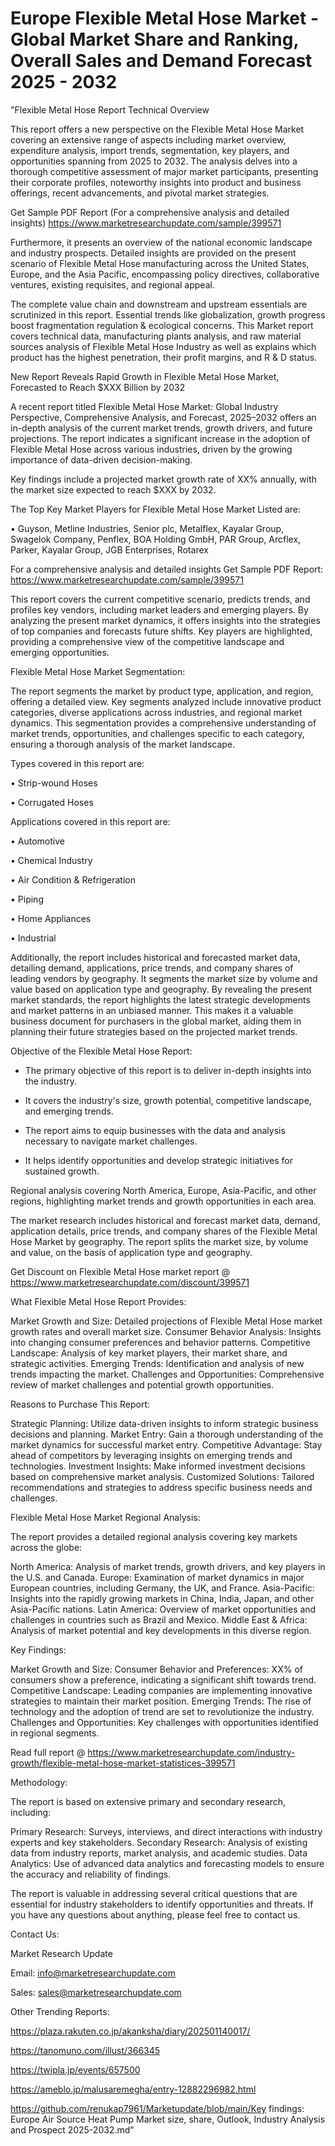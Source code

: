 # Europe Flexible Metal Hose Market - Global Market Share and Ranking, Overall Sales and Demand Forecast 2025 - 2032
"Flexible Metal Hose Report Technical Overview

This report offers a new perspective on the Flexible Metal Hose Market covering an extensive range of aspects including market overview, expenditure analysis, import trends, segmentation, key players, and opportunities spanning from 2025 to 2032. The analysis delves into a thorough competitive assessment of major market participants, presenting their corporate profiles, noteworthy insights into product and business offerings, recent advancements, and pivotal market strategies.

Get Sample PDF Report (For a comprehensive analysis and detailed insights) https://www.marketresearchupdate.com/sample/399571

Furthermore, it presents an overview of the national economic landscape and industry prospects. Detailed insights are provided on the present scenario of Flexible Metal Hose manufacturing across the United States, Europe, and the Asia Pacific, encompassing policy directives, collaborative ventures, existing requisites, and regional appeal.

The complete value chain and downstream and upstream essentials are scrutinized in this report. Essential trends like globalization, growth progress boost fragmentation regulation & ecological concerns. This Market report covers technical data, manufacturing plants analysis, and raw material sources analysis of Flexible Metal Hose Industry as well as explains which product has the highest penetration, their profit margins, and R & D status.

New Report Reveals Rapid Growth in Flexible Metal Hose Market, Forecasted to Reach $XXX Billion by 2032

A recent report titled Flexible Metal Hose Market: Global Industry Perspective, Comprehensive Analysis, and Forecast, 2025–2032 offers an in-depth analysis of the current market trends, growth drivers, and future projections. The report indicates a significant increase in the adoption of Flexible Metal Hose across various industries, driven by the growing importance of data-driven decision-making.

Key findings include a projected market growth rate of XX% annually, with the market size expected to reach $XXX by 2032.

The Top Key Market Players for Flexible Metal Hose Market Listed are:

• Guyson, Metline Industries, Senior plc, Metalflex, Kayalar Group, Swagelok Company, Penflex, BOA Holding GmbH, PAR Group, Arcflex, Parker, Kayalar Group, JGB Enterprises, Rotarex

For a comprehensive analysis and detailed insights Get Sample PDF Report: https://www.marketresearchupdate.com/sample/399571

This report covers the current competitive scenario, predicts trends, and profiles key vendors, including market leaders and emerging players. By analyzing the present market dynamics, it offers insights into the strategies of top companies and forecasts future shifts. Key players are highlighted, providing a comprehensive view of the competitive landscape and emerging opportunities.

Flexible Metal Hose Market Segmentation:

The report segments the market by product type, application, and region, offering a detailed view. Key segments analyzed include innovative product categories, diverse applications across industries, and regional market dynamics. This segmentation provides a comprehensive understanding of market trends, opportunities, and challenges specific to each category, ensuring a thorough analysis of the market landscape.

Types covered in this report are:

• Strip-wound Hoses

• Corrugated Hoses

Applications covered in this report are:

• Automotive

• Chemical Industry

• Air Condition & Refrigeration

• Piping

• Home Appliances

• Industrial

Additionally, the report includes historical and forecasted market data, detailing demand, applications, price trends, and company shares of leading vendors by geography. It segments the market size by volume and value based on application type and geography. By revealing the present market standards, the report highlights the latest strategic developments and market patterns in an unbiased manner. This makes it a valuable business document for purchasers in the global market, aiding them in planning their future strategies based on the projected market trends.

Objective of the Flexible Metal Hose Report:

- The primary objective of this report is to deliver in-depth insights into the industry.

- It covers the industry's size, growth potential, competitive landscape, and emerging trends.

- The report aims to equip businesses with the data and analysis necessary to navigate market challenges.

- It helps identify opportunities and develop strategic initiatives for sustained growth.

Regional analysis covering North America, Europe, Asia-Pacific, and other regions, highlighting market trends and growth opportunities in each area.

The market research includes historical and forecast market data, demand, application details, price trends, and company shares of the Flexible Metal Hose Market by geography. The report splits the market size, by volume and value, on the basis of application type and geography.

Get Discount on Flexible Metal Hose market report @ https://www.marketresearchupdate.com/discount/399571

What Flexible Metal Hose Report Provides:

Market Growth and Size: Detailed projections of Flexible Metal Hose market growth rates and overall market size.
Consumer Behavior Analysis: Insights into changing consumer preferences and behavior patterns.
Competitive Landscape: Analysis of key market players, their market share, and strategic activities.
Emerging Trends: Identification and analysis of new trends impacting the market.
Challenges and Opportunities: Comprehensive review of market challenges and potential growth opportunities.

Reasons to Purchase This Report:

Strategic Planning: Utilize data-driven insights to inform strategic business decisions and planning.
Market Entry: Gain a thorough understanding of the market dynamics for successful market entry.
Competitive Advantage: Stay ahead of competitors by leveraging insights on emerging trends and technologies.
Investment Insights: Make informed investment decisions based on comprehensive market analysis.
Customized Solutions: Tailored recommendations and strategies to address specific business needs and challenges.

Flexible Metal Hose Market Regional Analysis:

The report provides a detailed regional analysis covering key markets across the globe:

North America: Analysis of market trends, growth drivers, and key players in the U.S. and Canada.
Europe: Examination of market dynamics in major European countries, including Germany, the UK, and France.
Asia-Pacific: Insights into the rapidly growing markets in China, India, Japan, and other Asia-Pacific nations.
Latin America: Overview of market opportunities and challenges in countries such as Brazil and Mexico.
Middle East & Africa: Analysis of market potential and key developments in this diverse region.

Key Findings:

Market Growth and Size:
Consumer Behavior and Preferences: XX% of consumers show a preference, indicating a significant shift towards trend.
Competitive Landscape: Leading companies are implementing innovative strategies to maintain their market position.
Emerging Trends: The rise of technology and the adoption of trend are set to revolutionize the industry.
Challenges and Opportunities: Key challenges with opportunities identified in regional segments.

Read full report @ https://www.marketresearchupdate.com/industry-growth/flexible-metal-hose-market-statistices-399571

Methodology:

The report is based on extensive primary and secondary research, including:

Primary Research: Surveys, interviews, and direct interactions with industry experts and key stakeholders.
Secondary Research: Analysis of existing data from industry reports, market analysis, and academic studies.
Data Analytics: Use of advanced data analytics and forecasting models to ensure the accuracy and reliability of findings.

The report is valuable in addressing several critical questions that are essential for industry stakeholders to identify opportunities and threats. If you have any questions about anything, please feel free to contact us.

Contact Us:

Market Research Update

Email: info@marketresearchupdate.com

Sales: sales@marketresearchupdate.com

Other Trending Reports:

https://plaza.rakuten.co.jp/akanksha/diary/202501140017/

https://tanomuno.com/illust/366345

https://twipla.jp/events/657500

https://ameblo.jp/malusaremegha/entry-12882296982.html

https://github.com/renukap7961/Marketupdate/blob/main/Key findings: Europe Air Source Heat Pump Market size, share, Outlook, Industry Analysis and Prospect 2025-2032.md"


